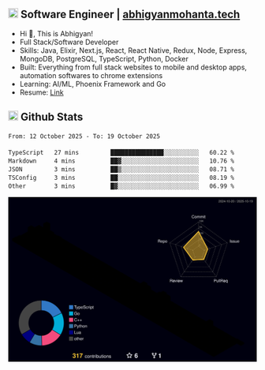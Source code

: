 ## <img src="https://media.giphy.com/media/v1.Y2lkPTc5MGI3NjExNjBuMTFuMDMxcjR0OXp2Zjk5Z3A2ajkzYWpiaDFmdWJhZzY2anM1MCZlcD12MV9naWZzX3NlYXJjaCZjdD1n/UcK7JalnjCz0k/giphy.gif" width="20" height="20" /> Software Engineer | [abhigyanmohanta.tech](https://abhigyanmohanta.tech)


- Hi 👋, This is Abhigyan!
- Full Stack/Software Developer
- Skills: Java, Elixir, Next.js, React, React Native, Redux, Node, Express, MongoDB, PostgreSQL, TypeScript, Python, Docker
- Built: Everything from full stack websites to mobile and desktop apps, automation softwares to chrome extensions
- Learning: AI/ML, Phoenix Framework and Go
- Resume: [Link](https://abhigyan-mohanta.github.io/resume/)


## <img src="https://media.giphy.com/media/v1.Y2lkPTc5MGI3NjExOTVzbjE3Z3F6bDhrNGtzYWpiODJkeTRhcHRqN3MwaGV2cTZ3ajR3eCZlcD12MV9naWZzX3NlYXJjaCZjdD1n/o0vwzuFwCGAFO/giphy.gif" width="20" height="20" /> Github Stats
<!--START_SECTION:waka-->

```txt
From: 12 October 2025 - To: 19 October 2025

TypeScript   27 mins         ███████████████░░░░░░░░░░   60.22 %
Markdown     4 mins          ██▓░░░░░░░░░░░░░░░░░░░░░░   10.76 %
JSON         3 mins          ██▒░░░░░░░░░░░░░░░░░░░░░░   08.71 %
TSConfig     3 mins          ██░░░░░░░░░░░░░░░░░░░░░░░   08.19 %
Other        3 mins          █▓░░░░░░░░░░░░░░░░░░░░░░░   06.99 %
```

<!--END_SECTION:waka-->
![](./profile-3d-contrib/profile-night-rainbow.svg)
